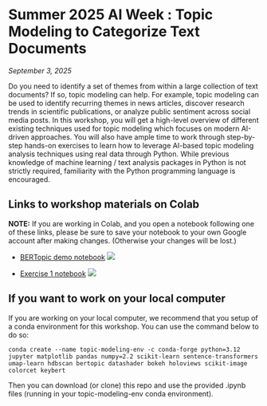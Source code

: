 # Summer 2025 AI Week : Topic Modeling to Categorize Text Documents 

*September 3, 2025*

Do you need to identify a set of themes from within a large collection of text documents?  If so, topic modeling can help.  For example, topic modeling can be used to identify recurring themes in news articles, discover research trends in scientific publications, or analyze public sentiment across social media posts. In this workshop, you will get a high-level overview of different existing techniques used for topic modeling which focuses on modern AI-driven approaches. You will also have ample time to work through step-by-step hands-on exercises to learn how to leverage AI-based topic modeling analysis techniques using real data through Python. While previous knowledge of machine learning / text analysis packages in Python is not strictly required, familiarity with the Python programming language is encouraged. 


## Links to workshop materials on Colab

**NOTE:** If you are working in Colab, and you open a notebook following one of these links, please be sure to save your notebook to your own Google account after making changes.  (Otherwise your changes will be lost.)

- [BERTopic demo notebook](https://colab.research.google.com/github/nuitrcs/AI_Week_Topic_Model/blob/main/BERTopic-demo.ipynb)  [![](https://colab.research.google.com/assets/colab-badge.svg)](https://colab.research.google.com/github/nuitrcs/AI_Week_Topic_Model/blob/main/BERTopic-demo.ipynb)

- [Exercise 1 notebook](https://colab.research.google.com/github/nuitrcs/AI_Week_Topic_Model/blob/main/exercises/exercise1.ipynb)  [![](https://colab.research.google.com/assets/colab-badge.svg)](https://colab.research.google.com/github/nuitrcs/AI_Week_Topic_Model/blob/main/exercises/exercise1.ipynb)


## If you want to work on your local computer 

If you are working on your local computer, we recommend that you setup of a conda environment for this workshop.  You can use the command below to do so:

```
conda create --name topic-modeling-env -c conda-forge python=3.12 jupyter matplotlib pandas numpy=2.2 scikit-learn sentence-transformers umap-learn hdbscan bertopic datashader bokeh holoviews scikit-image colorcet keybert

```

Then you can download (or clone) this repo and use the provided .ipynb files (running in your topic-modeling-env conda environment).